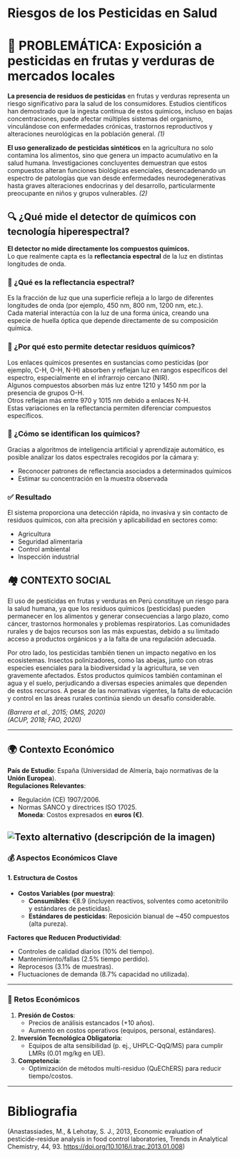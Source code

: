 # Riesgos de los Pesticidas en Salud

# 🚨 PROBLEMÁTICA: Exposición a pesticidas en frutas y verduras de mercados locales

**La presencia de residuos de pesticidas** en frutas y verduras representa un riesgo significativo para la salud de los consumidores. Estudios científicos han demostrado que la ingesta continua de estos químicos, incluso en bajas concentraciones, puede afectar múltiples sistemas del organismo, vinculándose con enfermedades crónicas, trastornos reproductivos y alteraciones neurológicas en la población general. *(1)*

**El uso generalizado de pesticidas sintéticos** en la agricultura no solo contamina los alimentos, sino que genera un impacto acumulativo en la salud humana. Investigaciones concluyentes demuestran que estos compuestos alteran funciones biológicas esenciales, desencadenando un espectro de patologías que van desde enfermedades neurodegenerativas hasta graves alteraciones endocrinas y del desarrollo, particularmente preocupante en niños y grupos vulnerables. *(2)*

## 🔍 ¿Qué mide el detector de químicos con tecnología hiperespectral?

**El detector no mide directamente los compuestos químicos.**  
Lo que realmente capta es la **reflectancia espectral** de la luz en distintas longitudes de onda.

### 🌈 ¿Qué es la reflectancia espectral?
Es la fracción de luz que una superficie refleja a lo largo de diferentes longitudes de onda (por ejemplo, 450 nm, 800 nm, 1200 nm, etc.).  
Cada material interactúa con la luz de una forma única, creando una especie de huella óptica que depende directamente de su composición química.

### 🧪 ¿Por qué esto permite detectar residuos químicos?
Los enlaces químicos presentes en sustancias como pesticidas (por ejemplo, C-H, O-H, N-H) absorben y reflejan luz en rangos específicos del espectro, especialmente en el infrarrojo cercano (NIR).  
Algunos compuestos absorben más luz entre 1210 y 1450 nm por la presencia de grupos O-H.  
Otros reflejan más entre 970 y 1015 nm debido a enlaces N-H.  
Estas variaciones en la reflectancia permiten diferenciar compuestos específicos.

### 🤖 ¿Cómo se identifican los químicos?
Gracias a algoritmos de inteligencia artificial y aprendizaje automático, es posible analizar los datos espectrales recogidos por la cámara y:  
- Reconocer patrones de reflectancia asociados a determinados químicos  
- Estimar su concentración en la muestra observada  

### ✅ Resultado
El sistema proporciona una detección rápida, no invasiva y sin contacto de residuos químicos, con alta precisión y aplicabilidad en sectores como:  
- Agricultura  
- Seguridad alimentaria  
- Control ambiental  
- Inspección industrial  

## 🏘️ CONTEXTO SOCIAL

El uso de pesticidas en frutas y verduras en Perú constituye un riesgo para la salud humana, ya que los residuos químicos (pesticidas) pueden permanecer en los alimentos y generar consecuencias a largo plazo, como cáncer, trastornos hormonales y problemas respiratorios. Las comunidades rurales y de bajos recursos son las más expuestas, debido a su limitado acceso a productos orgánicos y a la falta de una regulación adecuada.

Por otro lado, los pesticidas también tienen un impacto negativo en los ecosistemas. Insectos polinizadores, como las abejas, junto con otras especies esenciales para la biodiversidad y la agricultura, se ven gravemente afectados. Estos productos químicos también contaminan el agua y el suelo, perjudicando a diversas especies animales que dependen de estos recursos. A pesar de las normativas vigentes, la falta de educación y control en las áreas rurales continúa siendo un desafío considerable.  

*(Barrera et al., 2015; OMS, 2020)*  
*(ACUP, 2018; FAO, 2020)*

---
## 🌍 Contexto Económico  
**País de Estudio**: España (Universidad de Almería, bajo normativas de la **Unión Europea**).  
**Regulaciones Relevantes**:  
- Regulación (CE) 1907/2006.  
- Normas SANCO y directrices ISO 17025.  
**Moneda**: Costos expresados en **euros (€)**.  

![Texto alternativo (descripción de la imagen)](https://unlp.edu.ar/wp-content/uploads/2023/03/DE5A3719.jpg)
---

### 💰 Aspectos Económicos Clave  

#### 1. **Estructura de Costos**  
- **Costos Variables (por muestra)**:  
  - **Consumibles**: €8.9 (incluyen reactivos, solventes como acetonitrilo y estándares de pesticidas).  
  - **Estándares de pesticidas**: Reposición bianual de ~450 compuestos (alta pureza).  

**Factores que Reducen Productividad**:  
- Controles de calidad diarios (10% del tiempo).  
- Mantenimiento/fallas (2.5% tiempo perdido).  
- Reprocesos (3.1% de muestras).  
- Fluctuaciones de demanda (8.7% capacidad no utilizada).  

---

### 🚨 Retos Económicos  
1. **Presión de Costos**:  
   - Precios de análisis estancados (+10 años).  
   - Aumento en costos operativos (equipos, personal, estándares).  
2. **Inversión Tecnológica Obligatoria**:  
   - Equipos de alta sensibilidad (p. ej., UHPLC-QqQ/MS) para cumplir LMRs (0.01 mg/kg en UE).  
3. **Competencia**:  
   - Optimización de métodos multi-residuo (QuEChERS) para reducir tiempo/costos.  

---


# Bibliografia
(Anastassiades, M., & Lehotay, S. J., 2013, Economic evaluation of pesticide-residue analysis in food control laboratories, Trends in Analytical Chemistry, 44, 93. https://doi.org/10.1016/j.trac.2013.01.008)
